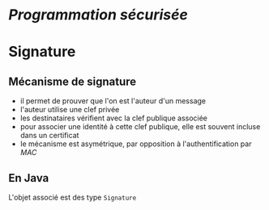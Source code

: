 *Programmation sécurisée*
=========================

Signature
=========

Mécanisme de signature
----------------------

- il permet de prouver que l'on est l'auteur d'un message
- l'auteur utilise une clef privée
- les destinataires vérifient avec la clef publique associée
- pour associer une identité à cette clef publique, elle est souvent incluse dans un certificat
- le mécanisme est asymétrique, par opposition à l'authentification par *MAC*

En Java
-------

L'objet associé est des type `Signature`